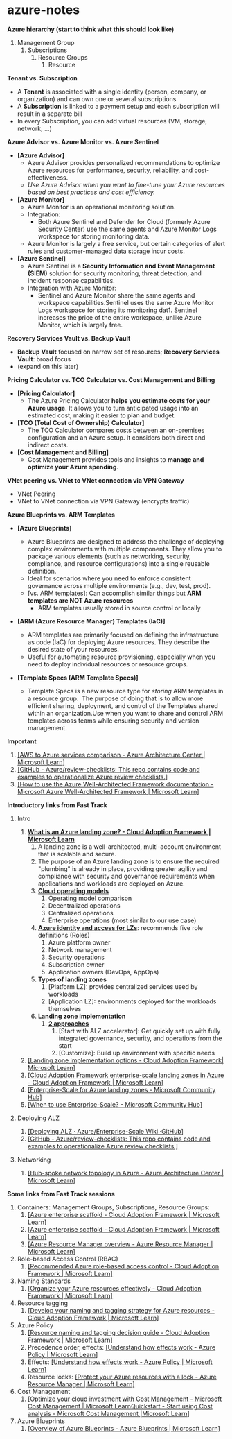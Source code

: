 # azure-notes

**Azure hierarchy (start to think what this should look like)**
1. Management Group
    1. Subscriptions
        1. Resource Groups
            1. Resource

**Tenant vs. Subscription**
- A **Tenant** is associated with a single identity (person, company, or organization) and can own one or several subscriptions
- A **Subscription** is linked to a payment setup and each subscription will result in a separate bill
- In every Subscription, you can add virtual resources (VM, storage,
    network, \...)

**Azure Advisor vs. Azure Monitor vs. Azure Sentinel**
- **[Azure Advisor]**
    - Azure Advisor provides personalized recommendations to optimize Azure resources for performance, security, reliability,
        and cost-effectiveness.
    - *Use Azure Advisor when you want to fine-tune your Azure resources based on best practices and cost efficiency.*
- **[Azure Monitor]**
    - Azure Monitor is an operational monitoring solution.
    - Integration:
        - Both Azure Sentinel and Defender for Cloud (formerly Azure Security Center) use the same agents and Azure Monitor Logs workspace for storing monitoring data.
    - Azure Monitor is largely a free service, but certain categories of alert rules and customer-managed data storage incur costs.
- **[Azure Sentinel]**
    - Azure Sentinel is a **Security Information and Event Management (SIEM)** solution for security monitoring, threat detection, and incident response capabilities.
    - Integration with Azure Monitor:
        - Sentinel and Azure Monitor share the same agents and workspace capabilities.Sentinel uses the same Azure Monitor Logs workspace for storing its monitoring dat1. Sentinel increases the price of the entire workspace, unlike Azure Monitor, which is largely free.

**Recovery Services Vault vs. Backup Vault**
- **Backup Vault** focused on narrow set of resources; **Recovery Services Vault**: broad focus
- (expand on this later)

**Pricing Calculator vs. TCO Calculator vs. Cost Management and Billing**
- **[Pricing Calculator]**
    - The Azure Pricing Calculator **helps you estimate costs for your Azure usage**. It allows you to turn anticipated usage into an estimated cost, making it easier to plan and budget.
- **[TCO (Total Cost of Ownership) Calculator]**
    - The TCO Calculator compares costs between an on-premises configuration and an Azure setup. It considers both direct and indirect costs.
- **[Cost Management and Billing]**
    - Cost Management provides tools and insights to **manage and optimize your Azure spending**.

**VNet peering vs. VNet to VNet connection via VPN Gateway**
- VNet Peering
- VNet to VNet connection via VPN Gateway (encrypts traffic)

**Azure Blueprints vs. ARM Templates**
- **[Azure Blueprints]**
    - Azure Blueprints are designed to address the challenge of deploying complex environments with multiple components. They allow you to package various elements (such as networking, security, compliance, and resource configurations) into a single reusable definition.
    - Ideal for scenarios where you need to enforce consistent governance across multiple environments (e.g., dev, test, prod).
    - [vs. ARM templates]: Can accomplish similar things but **ARM templates are NOT Azure resources**
        - ARM templates usually stored in source control or locally

- **[ARM (Azure Resource Manager) Templates (IaC)]**
    - ARM templates are primarily focused on defining the infrastructure as code (IaC) for deploying Azure resources. They describe the desired state of your resources.
    - Useful for automating resource provisioning, especially when you need to deploy individual resources or resource groups.

- **[Template Specs (ARM Template Specs)]**
    - Template Specs is a new resource type for *storing* ARM templates in a resource group.  The purpose of doing that is to allow more efficient sharing, deployment, and control of the Templates shared within an organization.Use when you want to share and control ARM templates across teams while ensuring security and version management.

**Important**
1. [[AWS to Azure services comparison - Azure Architecture Center \| Microsoft Learn]](https://learn.microsoft.com/en-us/azure/architecture/aws-professional/services)
1. [[GitHub - Azure/review-checklists: This repo contains code and examples to operationalize Azure review checklists.]](https://github.com/Azure/review-checklists)
1. [[How to use the Azure Well-Architected Framework documentation - Microsoft Azure Well-Architected Framework \| Microsoft Learn]](https://learn.microsoft.com/en-us/azure/well-architected/what-is-well-architected-framework)

**Introductory links from Fast Track**
1. Intro
    1. [**What is an Azure landing zone? - Cloud Adoption Framework \| Microsoft Learn**](https://learn.microsoft.com/en-us/azure/cloud-adoption-framework/ready/landing-zone/)
        1. A landing zone is a well-architected, multi-account environment that is scalable and secure.
        1. The purpose of an Azure landing zone is to ensure the required "plumbing" is already in place, providing greater agility and compliance with security and governance requirements when applications and workloads are deployed on Azure.
        1. [**Cloud operating models**](https://learn.microsoft.com/en-us/azure/cloud-adoption-framework/operating-model/compare)
             1. Operating model comparison
             1. Decentralized operations
             1. Centralized operations
             1. Enterprise operations (most similar to our use case)
        1. [**Azure identity and access for LZs**](https://learn.microsoft.com/en-us/azure/architecture/landing-zones/landing-zone-deploy): recommends five role definitions (Roles)
            1. Azure platform owner
            1. Network management
            1. Security operations
            1. Subscription owner
            1. Application owners (DevOps, AppOps)
        1. **Types of landing zones**
            1. [Platform LZ]: provides centralized services used by workloads
            1. [Application LZ]: environments deployed for the workloads themselves
        1. **Landing zone implementation**
            1. [**2 approaches**](https://learn.microsoft.com/en-us/azure/cloud-adoption-framework/ready/landing-zone/implementation-options)
                1. [Start with ALZ accelerator]: Get quickly set up with fully integrated governance, security, and operations from the start
                1. [Customize]: Build up environment with specific needs
    1. [[Landing zone implementation options - Cloud Adoption Framework\| Microsoft Learn]](https://learn.microsoft.com/en-us/azure/cloud-adoption-framework/ready/landing-zone/implementation-options)
    1. [[Cloud Adoption Framework enterprise-scale landing zones in Azure - Cloud Adoption Framework \| Microsoft Learn]](https://learn.microsoft.com/en-us/azure/cloud-adoption-framework/ready/enterprise-scale/implementation)
    1. [[Enterprise-Scale for Azure landing zones - Microsoft Community Hub]](https://techcommunity.microsoft.com/t5/azure-architecture-blog/enterprise-scale-for-azure-landing-zones/ba-p/1576575)
    1. [[When to use Enterprise-Scale? - Microsoft Community Hub]](https://techcommunity.microsoft.com/t5/azure-architecture-blog/when-to-use-enterprise-scale/ba-p/1595710)

1. Deploying ALZ
    1. [[Deploying ALZ · Azure/Enterprise-Scale Wiki ·GitHub]](https://github.com/Azure/Enterprise-Scale/wiki/Deploying-ALZ)
    1. [[GitHub - Azure/review-checklists: This repo contains code and examples to operationalize Azure review checklists.]](https://github.com/Azure/review-checklists)

1. Networking
    1. [[Hub-spoke network topology in Azure - Azure Architecture Center \| Microsoft Learn]](https://learn.microsoft.com/en-us/azure/architecture/networking/architecture/hub-spoke?tabs=cli)

**Some links from Fast Track sessions**

1. Containers: Management Groups, Subscriptions, Resource Groups:
    1. [[Azure enterprise scaffold - Cloud Adoption Framework \| Microsoft Learn]](https://learn.microsoft.com/en-us/azure/cloud-adoption-framework/resources/migration-with-enterprise-scaffold#azure-management-groups)
    1. [[Azure enterprise scaffold - Cloud Adoption Framework \| Microsoft Learn]](https://learn.microsoft.com/en-us/azure/cloud-adoption-framework/resources/migration-with-enterprise-scaffold#azure-management-groups)
    1. [[Azure Resource Manager overview - Azure Resource Manager \| Microsoft Learn]](https://learn.microsoft.com/en-us/azure/azure-resource-manager/management/overview#resource-groups)
1. Role-based Access Control (RBAC)
    1. [[Recommended Azure role-based access control - Cloud Adoption Framework \| Microsoft Learn]](https://learn.microsoft.com/en-us/azure/cloud-adoption-framework/ready/considerations/roles)
1. Naming Standards
    1. [[Organize your Azure resources effectively - Cloud Adoption Framework \| Microsoft Learn]](https://learn.microsoft.com/en-us/azure/cloud-adoption-framework/ready/azure-setup-guide/organize-resources?tabs=NamingStandards)
1. Resource tagging
    1. [[Develop your naming and tagging strategy for Azure resources - Cloud Adoption Framework \| Microsoft Learn]](https://learn.microsoft.com/en-us/azure/cloud-adoption-framework/ready/azure-best-practices/naming-and-tagging)
1. Azure Policy
    1. [[Resource naming and tagging decision guide - Cloud Adoption Framework \| Microsoft Learn]](https://learn.microsoft.com/en-us/azure/cloud-adoption-framework/ready/azure-best-practices/resource-naming-and-tagging-decision-guide)
    1. Precedence order, effects: [[Understand how effects work - Azure Policy \| Microsoft Learn]](https://learn.microsoft.com/en-us/azure/governance/policy/concepts/effects)
    1. Effects: [[Understand how effects work - Azure Policy \| Microsoft Learn]](https://learn.microsoft.com/en-us/azure/governance/policy/concepts/effects)
    1. Resource locks: [[Protect your Azure resources with a lock - Azure Resource Manager \| Microsoft Learn]](https://learn.microsoft.com/en-us/azure/azure-resource-manager/management/lock-resources?tabs=json)
1. Cost Management
    1. [[Optimize your cloud investment with Cost Management - Microsoft Cost Management \| Microsoft Learn](https://learn.microsoft.com/en-us/azure/cost-management-billing/costs/cost-mgt-best-practices)[Quickstart - Start using Cost analysis - Microsoft Cost Management \|Microsoft Learn](https://learn.microsoft.com/en-us/azure/cost-management-billing/costs/quick-acm-cost-analysis)]
1. Azure Blueprints
    1. [[Overview of Azure Blueprints - Azure Blueprints \| Microsoft Learn]](https://learn.microsoft.com/en-us/azure/governance/blueprints/overview)
